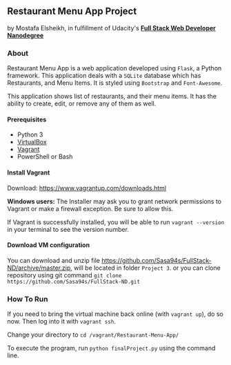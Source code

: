 ## Restaurant Menu App Project
by Mostafa Elsheikh, in fulfillment of Udacity's <i class="icon-cog"></i> **[Full Stack Web Developer Nanodegree](https://www.udacity.com/course/nd004)**

### About

Restaurant Menu App is a web application developed using `Flask`, a Python framework.
This application deals with a `SQLite` database which has Restaurants, and Menu Items. It is styled using `Bootstrap` and `Font-Awesome`.

This application shows list of restaurants, and their menu items. It has the ability to create, edit, or remove any of them as well.

#### Prerequisites
* Python 3
* [VirtualBox](virtualbox.org)
* [Vagrant](https://www.vagrantup.com/downloads.html)
* PowerShell or Bash

#### Install Vagrant
Download: https://www.vagrantup.com/downloads.html

**Windows users:** The Installer may ask you to grant network permissions to Vagrant or make a firewall exception. Be sure to allow this.

If Vagrant is successfully installed, you will be able to run `vagrant --version`
in your terminal to see the version number.

#### Download VM configuration

You can download and unzip file https://github.com/Sasa94s/FullStack-ND/archive/master.zip, will be located in folder `Project 3`. or you can clone repository using git command `git clone https://github.com/Sasa94s/FullStack-ND.git`

### How To Run

If you need to bring the virtual machine back online (with `vagrant up`), do so now. Then log into it with `vagrant ssh`.

Change your directory to `cd /vagrant/Restaurant-Menu-App/`

To execute the program, run `python finalProject.py` using the command line.